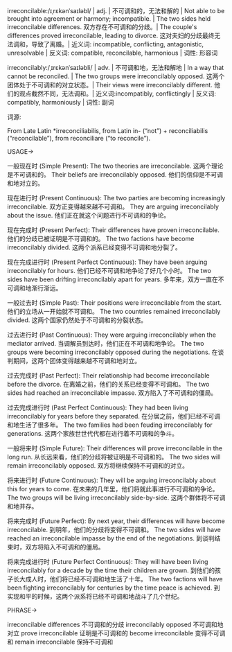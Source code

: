 irreconcilable:/ɪˌrɛkənˈsaɪləbl/ | adj. | 不可调和的，无法和解的 | Not able to be brought into agreement or harmony; incompatible. |  The two sides held irreconcilable differences. 双方存在不可调和的分歧。|  The couple's differences proved irreconcilable, leading to divorce. 这对夫妇的分歧最终无法调和，导致了离婚。| 近义词: incompatible, conflicting, antagonistic, unresolvable | 反义词: compatible, reconcilable, harmonious | 词性: 形容词

irreconcilably:/ˌɪrɛkənˈsaɪləbli/ | adv. | 不可调和地，无法和解地 | In a way that cannot be reconciled. | The two groups were irreconcilably opposed.  这两个团体处于不可调和的对立状态。| Their views were irreconcilably different. 他们的观点截然不同，无法调和。| 近义词:incompatibly, conflictingly | 反义词: compatibly, harmoniously | 词性: 副词


词源:

From Late Latin *irreconciliabilis, from Latin in- (“not”) + reconciliabilis (“reconcilable”), from reconciliare (“to reconcile”).


USAGE->

一般现在时 (Simple Present):
The two theories are irreconcilable. 这两个理论是不可调和的。
Their beliefs are irreconcilably opposed. 他们的信仰是不可调和地对立的。

现在进行时 (Present Continuous):
The two parties are becoming increasingly irreconcilable.  双方正变得越来越不可调和。
They are arguing irreconcilably about the issue. 他们正在就这个问题进行不可调和的争论。

现在完成时 (Present Perfect):
Their differences have proven irreconcilable. 他们的分歧已被证明是不可调和的。
The two factions have become irreconcilably divided. 这两个派系已经变得不可调和地分裂了。

现在完成进行时 (Present Perfect Continuous):
They have been arguing irreconcilably for hours. 他们已经不可调和地争论了好几个小时。
The two sides have been drifting irreconcilably apart for years.  多年来，双方一直在不可调和地渐行渐远。

一般过去时 (Simple Past):
Their positions were irreconcilable from the start.  他们的立场从一开始就不可调和。
The two countries remained irreconcilably divided. 这两个国家仍然处于不可调和的分裂状态。

过去进行时 (Past Continuous):
They were arguing irreconcilably when the mediator arrived.  当调解员到达时，他们正在不可调和地争论。
The two groups were becoming irreconcilably opposed during the negotiations. 在谈判期间，这两个团体变得越来越不可调和地对立。

过去完成时 (Past Perfect):
Their relationship had become irreconcilable before the divorce.  在离婚之前，他们的关系已经变得不可调和。
The two sides had reached an irreconcilable impasse. 双方陷入了不可调和的僵局。

过去完成进行时 (Past Perfect Continuous):
They had been living irreconcilably for years before they separated.  在分居之前，他们已经不可调和地生活了很多年。
The two families had been feuding irreconcilably for generations. 这两个家族世世代代都在进行着不可调和的争斗。


一般将来时 (Simple Future):
Their differences will prove irreconcilable in the long run. 从长远来看，他们的分歧将被证明是不可调和的。
The two sides will remain irreconcilably opposed. 双方将继续保持不可调和的对立。

将来进行时 (Future Continuous):
They will be arguing irreconcilably about this for years to come.  在未来的几年里，他们将就此事进行不可调和的争论。
The two groups will be living irreconcilably side-by-side. 这两个群体将不可调和地并存。


将来完成时 (Future Perfect):
By next year, their differences will have become irreconcilable.  到明年，他们的分歧将变得不可调和。
The two sides will have reached an irreconcilable impasse by the end of the negotiations. 到谈判结束时，双方将陷入不可调和的僵局。


将来完成进行时 (Future Perfect Continuous):
They will have been living irreconcilably for a decade by the time their children are grown.  到他们的孩子长大成人时，他们将已经不可调和地生活了十年。
The two factions will have been fighting irreconcilably for centuries by the time peace is achieved.  到实现和平的时候，这两个派系将已经不可调和地战斗了几个世纪。


PHRASE->

irreconcilable differences 不可调和的分歧
irreconcilably opposed  不可调和地对立
prove irreconcilable  证明是不可调和的
become irreconcilable  变得不可调和
remain irreconcilable 保持不可调和
